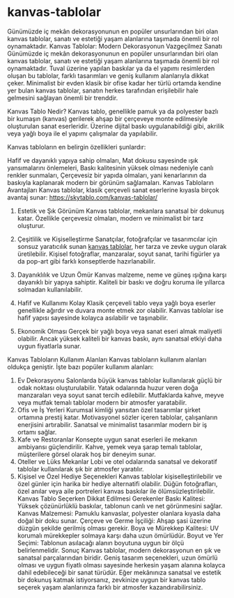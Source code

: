 # kanvas-tablolar
Günümüzde iç mekân dekorasyonunun en popüler unsurlarından biri olan kanvas tablolar, sanatı ve estetiği yaşam alanlarına taşımada önemli bir rol oynamaktadır.
Kanvas Tablolar: Modern Dekorasyonun Vazgeçilmez Sanatı
Günümüzde iç mekân dekorasyonunun en popüler unsurlarından biri olan kanvas tablolar, sanatı ve estetiği yaşam alanlarına taşımada önemli bir rol oynamaktadır. Tuval üzerine yapılan baskılar ya da el yapımı resimlerden oluşan bu tablolar, farklı tasarımları ve geniş kullanım alanlarıyla dikkat çeker. Minimalist bir evden klasik bir ofise kadar her türlü ortamda kendine yer bulan kanvas tablolar, sanatın herkes tarafından erişilebilir hale gelmesini sağlayan önemli bir trenddir.

Kanvas Tablo Nedir?
Kanvas tablo, genellikle pamuk ya da polyester bazlı bir kumaşın (kanvas) gerilerek ahşap bir çerçeveye monte edilmesiyle oluşturulan sanat eserleridir. Üzerine dijital baskı uygulanabildiği gibi, akrilik veya yağlı boya ile el yapımı çalışmalar da yapılabilir.

Kanvas tabloların en belirgin özellikleri şunlardır:

Hafif ve dayanıklı yapıya sahip olmaları,
Mat dokusu sayesinde ışık yansımalarını önlemeleri,
Baskı kalitesinin yüksek olması nedeniyle canlı renkler sunmaları,
Çerçevesiz bir yapıda olmaları, yani kenarlarının da baskıyla kaplanarak modern bir görünüm sağlamaları.
Kanvas Tabloların Avantajları
Kanvas tablolar, klasik çerçeveli sanat eserlerine kıyasla birçok avantaj sunar:
https://skytablo.com/kanvas-tablolar/ 
1. Estetik ve Şık Görünüm
Kanvas tablolar, mekanlara sanatsal bir dokunuş katar. Özellikle çerçevesiz olmaları, modern ve minimalist bir tarz oluşturur.

2. Çeşitlilik ve Kişiselleştirme
Sanatçılar, fotoğrafçılar ve tasarımcılar için sonsuz yaratıcılık sunan [kanvas tablolar]([url](https://skytablo.com/kanvas-tablolar/)), her tarza ve zevke uygun olarak üretilebilir. Kişisel fotoğraflar, manzaralar, soyut sanat, tarihi figürler ya da pop-art gibi farklı konseptlerde hazırlanabilir.

3. Dayanıklılık ve Uzun Ömür
Kanvas malzeme, neme ve güneş ışığına karşı dayanıklı bir yapıya sahiptir. Kaliteli bir baskı ve doğru koruma ile yıllarca solmadan kullanılabilir.

4. Hafif ve Kullanımı Kolay
Klasik çerçeveli tablo veya yağlı boya eserler genellikle ağırdır ve duvara monte etmek zor olabilir. Kanvas tablolar ise hafif yapısı sayesinde kolayca asılabilir ve taşınabilir.

5. Ekonomik Olması
Gerçek bir yağlı boya veya sanat eseri almak maliyetli olabilir. Ancak yüksek kaliteli bir kanvas baskı, aynı sanatsal etkiyi daha uygun fiyatlarla sunar.

Kanvas Tabloların Kullanım Alanları
Kanvas tabloların kullanım alanları oldukça geniştir. İşte bazı popüler kullanım alanları:

1. Ev Dekorasyonu
Salonlarda büyük kanvas tablolar kullanılarak güçlü bir odak noktası oluşturulabilir.
Yatak odalarında huzur veren doğa manzaraları veya soyut sanat tercih edilebilir.
Mutfaklarda kahve, meyve veya mutfak temalı tablolar modern bir atmosfer yaratabilir.
2. Ofis ve İş Yerleri
Kurumsal kimliği yansıtan özel tasarımlar şirket ortamına prestij katar.
Motivasyonel sözler içeren tablolar, çalışanların enerjisini artırabilir.
Sanatsal ve minimalist tasarımlar modern bir iş ortamı sağlar.
3. Kafe ve Restoranlar
Konsepte uygun sanat eserleri ile mekanın ambiyansı güçlendirilir.
Kahve, yemek veya şarap temalı tablolar, müşterilere görsel olarak hoş bir deneyim sunar.
4. Oteller ve Lüks Mekanlar
Lobi ve otel odalarında sanatsal ve dekoratif tablolar kullanılarak şık bir atmosfer yaratılır.
5. Kişisel ve Özel Hediye Seçenekleri
Kanvas tablolar kişiselleştirilebilir ve özel günler için harika bir hediye alternatifi olabilir.
Düğün fotoğrafları, özel anılar veya aile portreleri kanvas baskılar ile ölümsüzleştirilebilir.
Kanvas Tablo Seçerken Dikkat Edilmesi Gerekenler
Baskı Kalitesi: Yüksek çözünürlüklü baskılar, tablonun canlı ve net görünmesini sağlar.
Kanvas Malzemesi: Pamuklu kanvaslar, polyester olanlara kıyasla daha doğal bir doku sunar.
Çerçeve ve Germe İşçiliği: Ahşap şasi üzerine düzgün şekilde gerilmiş olması gerekir.
Boya ve Mürekkep Kalitesi: UV korumalı mürekkepler solmaya karşı daha uzun ömürlüdür.
Boyut ve Yer Seçimi: Tablonun asılacağı alanın boyutuna uygun bir ölçü belirlenmelidir.
Sonuç
Kanvas tablolar, modern dekorasyonun en şık ve sanatsal parçalarından biridir. Geniş tasarım seçenekleri, uzun ömürlü olması ve uygun fiyatlı olması sayesinde herkesin yaşam alanına kolayca dahil edebileceği bir sanat türüdür. Eğer mekânınıza sanatsal ve estetik bir dokunuş katmak istiyorsanız, zevkinize uygun bir kanvas tablo seçerek yaşam alanlarınıza farklı bir atmosfer kazandırabilirsiniz.
